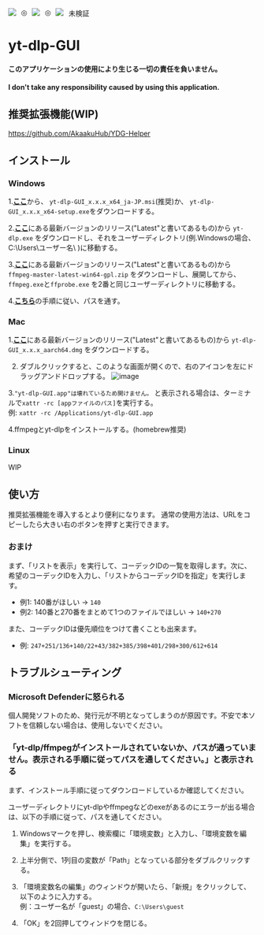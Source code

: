 <div style="display: flex; gap: 10px">
<img src="https://shields.io/badge/Windows--9cf?logo=Windows&style=social"> ◎
<img src="https://shields.io/badge/macOS--9cf?logo=Apple&style=social">◎
<img src="https://shields.io/badge/Linux--9cf?logo=Linux&style=social">未検証
</div>

# yt-dlp-GUI

#### このアプリケーションの使用により生じる一切の責任を負いません。

#### I don't take any responsibility caused by using this application.

## 推奨拡張機能(WIP)

https://github.com/AkaakuHub/YDG-Helper

## インストール

### Windows

1.[**ここ**](https://github.com/AkaakuHub/yt-dlp-GUI-2/releases/latest)から、
`yt-dlp-GUI_x.x.x_x64_ja-JP.msi`(推奨)か、
`yt-dlp-GUI_x.x.x_x64-setup.exe`をダウンロードする。

2.[**ここ**](https://github.com/yt-dlp/yt-dlp/releases)にある最新バージョンのリリース("Latest"と書いてあるもの)から
`yt-dlp.exe`
をダウンロードし、それをユーザーディレクトリ(例.Windowsの場合、C:\\Users\\ユーザー名\\
)に移動する。<br/>

3.[**ここ**](https://github.com/yt-dlp/FFmpeg-Builds/releases/)にある最新バージョンのリリース("Latest"と書いてあるもの)から
`ffmpeg-master-latest-win64-gpl.zip`
をダウンロードし、展開してから、
`ffmpeg.exe`と`ffprobe.exe`
を2番と同じユーザーディレクトリに移動する。<br/>

4.[**こちら**](#トラブルシューティング)の手順に従い、パスを通す。

### Mac

1.[**ここ**](https://github.com/AkaakuHub/yt-dlp-GUI-2/releases/latest)にある最新バージョンのリリース("Latest"と書いてあるもの)から
`yt-dlp-GUI_x.x.x_aarch64.dmg`
をダウンロードする。

2. ダブルクリックすると、このような画面が開くので、右のアイコンを左にドラッグアンドドロップする。
   ![image](https://github.com/user-attachments/assets/5e7805aa-4ad8-49e9-9eba-d154554378fb)

3.`"yt-dlp-GUI.app"は壊れているため開けません。`
と表示される場合は、ターミナルで`xattr -rc [appファイルのパス]`を実行する。<br/>
例: `xattr -rc /Applications/yt-dlp-GUI.app`

4.ffmpegとyt-dlpをインストールする。(homebrew推奨)

### Linux

WIP

## 使い方

推奨拡張機能を導入するとより便利になります。
通常の使用方法は、URLをコピーしたら大きい右のボタンを押すと実行できます。<br>

### おまけ

まず、「リストを表示」を実行して、コーデックIDの一覧を取得します。次に、希望のコーデックIDを入力し、「リストからコーデックIDを指定」を実行します。

- 例1: 140番がほしい → `140`
- 例2: 140番と270番をまとめて1つのファイルでほしい → `140+270`

また、コーデックIDは優先順位をつけて書くことも出来ます。

- 例: `247+251/136+140/22+43/382+385/398+401/298+300/612+614`

## トラブルシューティング

### Microsoft Defenderに怒られる

個人開発ソフトのため、発行元が不明となってしまうのが原因です。不安で本ソフトを信頼しない場合は、使用しないでください。

### 「yt-dlp/ffmpegがインストールされていないか、パスが通っていません。表示される手順に従ってパスを通してください。」と表示される

まず、インストール手順に従ってダウンロードしているか確認してください。

ユーザーディレクトリにyt-dlpやffmpegなどのexeがあるのにエラーが出る場合は、以下の手順に従って、パスを通してください。

1. Windowsマークを押し、検索欄に「環境変数」と入力し、「環境変数を編集」を実行する。

2. 上半分側で、1列目の変数が「Path」となっている部分をダブルクリックする。

3. 「環境変数名の編集」のウィンドウが開いたら、「新規」をクリックして、以下のように入力する。<br/>例：ユーザー名が「guest」の場合、`C:\Users\guest`

4. 「OK」を2回押してウィンドウを閉じる。
